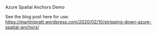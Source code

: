 Azure Spatial Anchors Demo

See the blog post here for use:
https://martinjpratt.wordpress.com/2020/02/10/stripping-down-azure-spatial-anchors/
